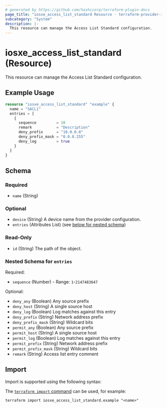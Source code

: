 ```yaml
---
# generated by https://github.com/hashicorp/terraform-plugin-docs
page_title: "iosxe_access_list_standard Resource - terraform-provider-iosxe"
subcategory: "System"
description: |-
  This resource can manage the Access List Standard configuration.
---
```


# iosxe_access_list_standard (Resource)

This resource can manage the Access List Standard configuration.

## Example Usage

```terraform
resource "iosxe_access_list_standard" "example" {
  name = "SACL1"
  entries = [
    {
      sequence         = 10
      remark           = "Description"
      deny_prefix      = "10.0.0.0"
      deny_prefix_mask = "0.0.0.255"
      deny_log         = true
    }
  ]
}
```

<!-- schema generated by tfplugindocs -->
## Schema

### Required

- `name` (String)

### Optional

- `device` (String) A device name from the provider configuration.
- `entries` (Attributes List) (see [below for nested schema](#nestedatt--entries))

### Read-Only

- `id` (String) The path of the object.

<a id="nestedatt--entries"></a>
### Nested Schema for `entries`

Required:

- `sequence` (Number) - Range: `1`-`2147483647`

Optional:

- `deny_any` (Boolean) Any source prefix
- `deny_host` (String) A single source host
- `deny_log` (Boolean) Log matches against this entry
- `deny_prefix` (String) Network address prefix
- `deny_prefix_mask` (String) Wildcard bits
- `permit_any` (Boolean) Any source prefix
- `permit_host` (String) A single source host
- `permit_log` (Boolean) Log matches against this entry
- `permit_prefix` (String) Network address prefix
- `permit_prefix_mask` (String) Wildcard bits
- `remark` (String) Access list entry comment

## Import

Import is supported using the following syntax:

The [`terraform import` command](https://developer.hashicorp.com/terraform/cli/commands/import) can be used, for example:

```shell
terraform import iosxe_access_list_standard.example "<name>"
```

